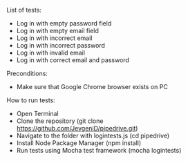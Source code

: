 List of tests:
- Log in with empty password field
- Log in with empty email field
- Log in with incorrect email
- Log in with incorrect password
- Log in with invalid email
- Log in with correct email and password

Preconditions:
- Make sure that Google Chrome browser exists on PC

How to run tests:
- Open Terminal
- Clone the repository (git clone https://github.com/JevgeniD/pipedrive.git)
- Navigate to the folder with logintests.js (cd pipedrive)
- Install Node Package Manager (npm install)
- Run tests using Mocha test framework (mocha logintests)
